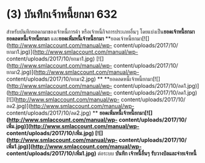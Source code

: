 # (3)	บันทึกเจ้าหนี้ยกมา  632

สำหรับบันทึกยอดกมาของเจ้าหนี้การค้า หรือเจ้าหนี้กิจการประเภทอื่นๆ
โดยแบ่งเป็น**ยอดเจ้าหนี้ยกมา** **ยอดลดหนี้เจ้าหนี้ยกมา**
และ**ยอดเพิ่มหนี้เจ้าหนี้ยกมา**
**ยอดเจ้าหนี้ยกมา[![](http://www.smlaccount.com/manual/wp-
content/uploads/2017/10/ยกมา1.jpg)](http://www.smlaccount.com/manual/wp-
content/uploads/2017/10/ยกมา1.jpg) [![](http://www.smlaccount.com/manual/wp-
content/uploads/2017/10/ยกมา2.jpg)](http://www.smlaccount.com/manual/wp-
content/uploads/2017/10/ยกมา2.jpg) **
**ยอดลดหนี้เจ้าหนี้ยกมา[![](http://www.smlaccount.com/manual/wp-
content/uploads/2017/10/ลด1.jpg)](http://www.smlaccount.com/manual/wp-
content/uploads/2017/10/ลด1.jpg) [![](http://www.smlaccount.com/manual/wp-
content/uploads/2017/10/ลด2.jpg)](http://www.smlaccount.com/manual/wp-
content/uploads/2017/10/ลด2.jpg) **
**ยอดเพิ่มหนี้เจ้าหนี้ยกมา[![](http://www.smlaccount.com/manual/wp-
content/uploads/2017/10/เพิ่ม.jpg)](http://www.smlaccount.com/manual/wp-
content/uploads/2017/10/เพิ่ม.jpg) [![](http://www.smlaccount.com/manual/wp-
content/uploads/2017/10/เพิ่ม1.jpg)](http://www.smlaccount.com/manual/wp-
content/uploads/2017/10/เพิ่ม1.jpg)**   ต่อระบบ **บันทึก เจ้าหนี้อื่นๆ**
**รับวางบิลและจ่ายเจ้าหนี้**  

